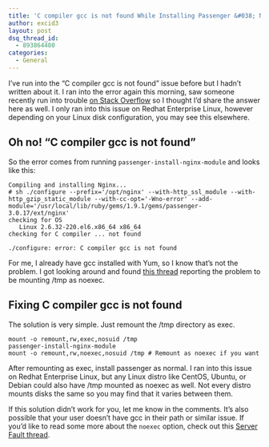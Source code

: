 ```yaml
---
title: 'C compiler gcc is not found While Installing Passenger &#038; Nginx'
author: excid3
layout: post
dsq_thread_id:
  - 893864480
categories:
  - General
---
```

I’ve run into the “C compiler gcc is not found” issue before but I hadn’t written about it. I ran into the error again this morning, saw someone recently run into trouble [on Stack Overflow][1] so I thought I’d share the answer here as well. I only ran into this issue on Redhat Enterprise Linux, however depending on your Linux disk configuration, you may see this elsewhere.

## Oh no! “C compiler gcc is not found”

So the error comes from running `passenger-install-nginx-module` and looks like this:


    Compiling and installing Nginx...
    # sh ./configure --prefix='/opt/nginx' --with-http_ssl_module --with-http_gzip_static_module --with-cc-opt='-Wno-error' --add-module='/usr/local/lib/ruby/gems/1.9.1/gems/passenger-3.0.17/ext/nginx'
    checking for OS
       Linux 2.6.32-220.el6.x86_64 x86_64
    checking for C compiler ... not found

    ./configure: error: C compiler gcc is not found


For me, I already have gcc installed with Yum, so I know that’s not the problem. I got looking around and found [this thread][2] reporting the problem to be mounting /tmp as noexec.

## Fixing C compiler gcc is not found

The solution is very simple. Just remount the /tmp directory as exec.


    mount -o remount,rw,exec,nosuid /tmp
    passenger-install-nginx-module
    mount -o remount,rw,noexec,nosuid /tmp # Remount as noexec if you want


After remounting as exec, install passenger as normal. I ran into this issue on Redhat Enterprise Linux, but any Linux distro like CentOS, Ubuntu, or Debian could also have /tmp mounted as noexec as well. Not every distro mounts disks the same so you may find that it varies between them.

If this solution didn’t work for you, let me know in the comments. It’s also possible that your user doesn’t have gcc in their path or similar issue. If you’d like to read some more about the `noexec` option, check out this [Server Fault thread][3].

   [1]: http://stackoverflow.com/questions/12770501/c-compiler-gcc-not-found-while-installing-passenger-and-nginx/12998464#12998464
   [2]: https://groups.google.com/forum/?fromgroups#!topic/phusion-passenger/K2fWvsDq9_8
   [3]: http://serverfault.com/questions/72356/how-useful-is-mounting-tmp-noexec

